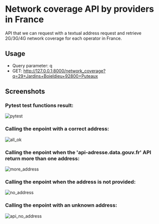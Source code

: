 # Network coverage API by providers in France
API that we can request with a textual address request and retrieve 2G/3G/4G network coverage for each operator in France.

## Usage
- Query parameter: q
- GET: http://127.0.0.1:8000/network_coverage?q=29+Jardins+Boieldieu+92800+Puteaux

## Screenshots
### Pytest test functions result:
![pytest](https://github.com/Olivier7355/network_coverage_api/assets/108932082/54d3377c-2ff2-4c35-9683-76a58b49a856)
  
### Calling the enpoint with a correct address:
![all_ok](https://github.com/Olivier7355/network_coverage_api/assets/108932082/2caf98f0-a5aa-4610-b7f1-8eff8c9ceccb)
  
### Calling the enpoint when the 'api-adresse.data.gouv.fr' API return more than one address:
![more_address](https://github.com/Olivier7355/network_coverage_api/assets/108932082/1f0cdd5f-c266-4030-acea-d8c2ce607a07)
  
### Calling the enpoint when the address is not provided:
![no_address](https://github.com/Olivier7355/network_coverage_api/assets/108932082/6c078826-c87c-47e1-a283-432646e5c76d)
  
### Calling the enpoint with an unknown address:
![api_no_address](https://github.com/Olivier7355/network_coverage_api/assets/108932082/1f02882e-fa7c-4ad7-879c-e1a08aaf6b03)
